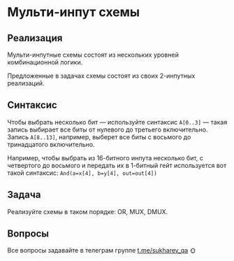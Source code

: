 # Мульти-инпут схемы

## Реализация

Мульти-инпутные схемы состоят из нескольких уровней комбинационной логики.

Предложенные в задачах схемы состоят из своих 2-инпутных реализаций.

## Синтаксис

Чтобы выбрать несколько бит — используйте синтаксис `A[0..3]` — такая запись выбирает все биты от нулевого до третьего включительно. Запись `A[8..13]`, например, выберет все биты с восьмого до тринадцатого включительно.

Например, чтобы выбрать из 16-битного инпута несколько бит, с четвертого до восьмого и передать их в 1-битный гейт используется вот такой синтаксис: `And(a=x[4], b=y[4], out=out[4])`

## Задача

Реализуйте схемы в таком порядке: OR, MUX, DMUX.

## Вопросы

Все вопросы задавайте в телеграм группе [t.me/sukharev_qa](https://www.t.me/sukharev_qa) 🌞
